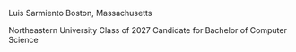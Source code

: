 Luis Sarmiento
Boston, Massachusetts

Northeastern University Class of 2027
Candidate for Bachelor of Computer Science